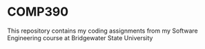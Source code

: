 # COMP390
This repository contains my coding assignments from my Software Engineering course at Bridgewater State University
